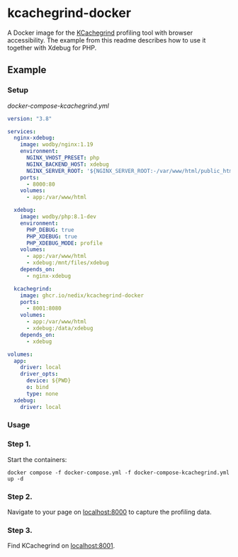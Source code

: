 # kcachegrind-docker

A Docker image for the [KCachegrind](https://github.com/KDE/kcachegrind)
profiling tool with browser accessibility. The example from this readme
describes how to use it together with Xdebug for PHP.

## Example

### Setup

*docker-compose-kcachegrind.yml*

```yaml
version: "3.8"

services:
  nginx-xdebug:
    image: wodby/nginx:1.19
    environment:
      NGINX_VHOST_PRESET: php
      NGINX_BACKEND_HOST: xdebug
      NGINX_SERVER_ROOT: '${NGINX_SERVER_ROOT:-/var/www/html/public_html}'
    ports:
      - 8000:80
    volumes:
      - app:/var/www/html

  xdebug:
    image: wodby/php:8.1-dev
    environment:
      PHP_DEBUG: true
      PHP_XDEBUG: true
      PHP_XDEBUG_MODE: profile
    volumes:
      - app:/var/www/html
      - xdebug:/mnt/files/xdebug
    depends_on:
      - nginx-xdebug

  kcachegrind:
    image: ghcr.io/nedix/kcachegrind-docker
    ports:
      - 8001:8080
    volumes:
      - app:/var/www/html
      - xdebug:/data/xdebug
    depends_on:
      - xdebug

volumes:
  app:
    driver: local
    driver_opts:
      device: ${PWD}
      o: bind
      type: none
  xdebug:
    driver: local
```

### Usage

### Step 1.

Start the containers:

```shell
docker compose -f docker-compose.yml -f docker-compose-kcachegrind.yml up -d
```

### Step 2.

Navigate to your page on [localhost:8000](http://localhost:8000) to capture the profiling data.

### Step 3.

Find KCachegrind on [localhost:8001](http://localhost:8001).
